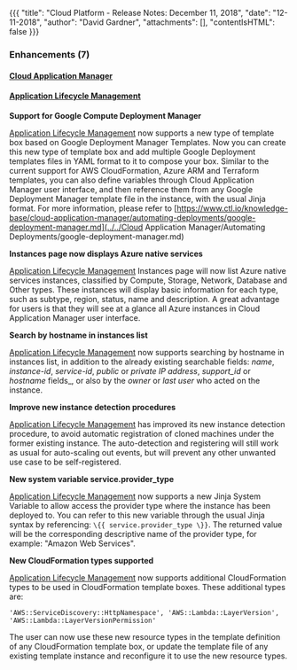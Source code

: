 {{{
"title": "Cloud Platform - Release Notes: December 11, 2018",
"date": "12-11-2018",
"author": "David Gardner",
"attachments": [],
"contentIsHTML": false
}}}

### Enhancements (7)

#### [Cloud Application Manager](https://www.ctl.io/cloud-application-manager/)

#### [Application Lifecycle Management](https://www.ctl.io/cloud-application-manager/application-lifecycle-management/)

**Support for Google Compute Deployment Manager**

[Application Lifecycle Management](https://www.ctl.io/cloud-application-manager/application-lifecycle-management/) now supports a new type of template box based on Google Deployment Manager Templates. Now you can create this new type of template box and add multiple Google Deployment templates files in YAML format to it to compose your box. Similar to the current support for AWS CloudFormation, Azure ARM and Terraform templates, you can also define variables through Cloud Application Manager user interface, and then reference them from any Google Deployment Manager template file in the instance, with the usual Jinja format. For more information, please refer to [https://www.ctl.io/knowledge-base/cloud-application-manager/automating-deployments/google-deployment-manager.md](../../Cloud Application Manager/Automating Deployments/google-deployment-manager.md)

**Instances page now displays Azure native services**

[Application Lifecycle Management](https://www.ctl.io/cloud-application-manager/application-lifecycle-management/) Instances page will now list Azure native services instances, classified by Compute, Storage, Network, Database and Other types. These instances will display basic information for each type, such as subtype, region, status, name and description. A great advantage for users is that they will see at a glance all Azure instances in Cloud Application Manager user interface.

**Search by hostname in instances list**

[Application Lifecycle Management](https://www.ctl.io/cloud-application-manager/application-lifecycle-management/) now supports searching by hostname in instances list, in addition to the already existing searchable fields: _name_, _instance-id_, _service-id_, _public_ or _private IP address_, _support_id_ or _hostname_ fields_, or also by the _owner_ or _last user_ who acted on the instance.

**Improve new instance detection procedures**

[Application Lifecycle Management](https://www.ctl.io/cloud-application-manager/application-lifecycle-management/) has improved its new instance detection procedure, to avoid automatic registration of cloned machines under the former existing instance. The auto-detection and registering will still work as usual for auto-scaling out events, but will prevent any other unwanted use case to be self-registered.

**New system variable service.provider_type**

[Application Lifecycle Management](https://www.ctl.io/cloud-application-manager/application-lifecycle-management/) now supports a new Jinja System Variable to allow access the provider type where the instance has been deployed to. You can refer to this new variable through the usual Jinja syntax by referencing: `\{{ service.provider_type \}}`. The returned value will be the corresponding descriptive name of the provider type, for example: "Amazon Web Services".

**New CloudFormation types supported**

[Application Lifecycle Management](https://www.ctl.io/cloud-application-manager/application-lifecycle-management/) now supports additional CloudFormation types to be used in CloudFormation template boxes. These additional types are:

``'AWS::ServiceDiscovery::HttpNamespace', 'AWS::Lambda::LayerVersion', 'AWS::Lambda::LayerVersionPermission'``

The user can now use these new resource types in the template definition of any CloudFormation template box, or update the template file of any existing template instance and reconfigure it to use the new resource types.
